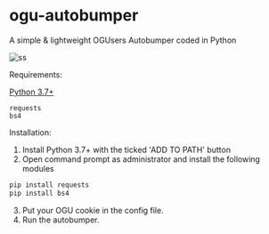 # ogu-autobumper
A simple &amp; lightweight OGUsers Autobumper coded in Python

![ss](https://cdn.discordapp.com/attachments/751699543493705848/776162729006071849/cmd_kylFsAChFA.png)

Requirements:

[Python 3.7+](https://www.python.org/ftp/python/3.7.4/python-3.7.4-amd64.exe)

```
requests 
bs4
```


Installation:

1. Install Python 3.7+ with the ticked 'ADD TO PATH' button
2. Open command prompt as administrator and install the following modules
```py
pip install requests
pip install bs4
```
3. Put your OGU cookie in the config file. 
4. Run the autobumper. 
